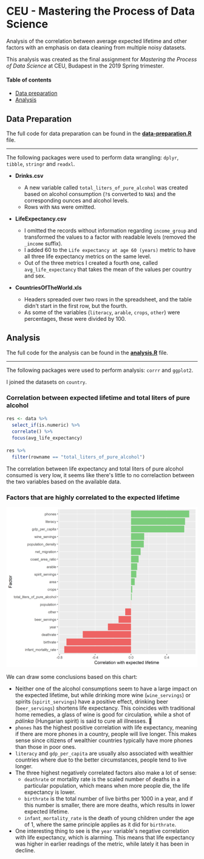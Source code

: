 # CEU - Mastering the Process of Data Science

Analysis of the correlation between average expected lifetime and other factors with an emphasis on data cleaning from multiple noisy datasets.

This analysis was created as the final assignment for *Mastering the Process of Data Science* at CEU, Budapest in the 2019 Spring trimester.

#### Table of contents

- [Data preparation](#data-preparation)
- [Analysis](#analysis)

## Data Preparation

The full code for data preparation can be found in the **[data-preparation.R](data-preparation.R)** file.

___

The following packages were used to perform data wrangling: `dplyr`, `tibble`, `stringr` and `readxl`.

- **Drinks.csv**

  - A new variable called `total_liters_of_pure_alcohol` was created based on alcohol consumption (`?`s converted to `NA`s) and the corresponding ounces and alcohol levels.
  - Rows with `NA`s were omitted.

- **LifeExpectancy.csv**

  - I omitted the records without information regarding `income_group` and transformed the values to a factor with readable levels (removed the `_income` suffix).
  - I added 60 to the `Life expectancy at age 60 (years)` metric to have all three life expectancy metrics on the same level.
  - Out of the three metrics I created a fourth one, called `avg_life_expectancy` that takes the mean of the values per country and sex.

- **CountriesOfTheWorld.xls**

  - Headers spreaded over two rows in the spreadsheet, and the table didn't start in the first row, but the fourth.
  - As some of the variables (`literacy`, `arable`, `crops`, `other`) were percentages, these were divided by 100.
  
## Analysis

The full code for the analysis can be found in the **[analysis.R](analysis.R)** file.

___

The following packages were used to perform analysis: `corrr` and `ggplot2`.

I joined the datasets on `country`.

### Correlation between expected lifetime and total liters of pure alcohol

```r
res <- data %>% 
  select_if(is.numeric) %>%  
  correlate() %>% 
  focus(avg_life_expectancy)

res %>% 
  filter(rowname == "total_liters_of_pure_alcohol")
```

The correlation between life expectancy and total liters of pure alcohol consumed is very low, it seems like there's little to no correlaction between the two variables based on the available data.

### Factors that are highly correlated to the expected lifetime

![Correlation with expected lifetime](correlation-with-expected-lifetime.png)

We can draw some conclusions based on this chart:

- Neither one of the alcohol consumptions seem to have a large impact on the expected lifetime, but while drinking more wine (`wine_servings`) or spirits (`spirit_servings`) have a positive effect, drinking beer (`beer_servings`) shortens life expectancy. This coincides with traditional home remedies, a glass of wine is good for circulation, while a shot of *pálinka* (Hungarian spirit) is said to cure all illnesses. :wine_glass: 
- `phones` has the highest positive correlation with life expectancy, meaning if there are more phones in a country, people will live longer. This makes sense since citizens of wealthier countries typically have more phones than those in poor ones.
- `literacy` and `gdp_per_capita` are usually also associated with wealthier countries where due to the better circumstances, people tend to live longer.
- The three highest negatively correlated factors also make a lot of sense:
  - `deathrate` or mortality rate is the scaled number of deaths in a particular population, which means when more people die, the life expectancy is lower.
  - `birthrate` is the total number of live births per 1000 in a year, and if this number is smaller, there are more deaths, which results in lower expected lifetime.
  - `infant_mortality_rate` is the death of young children under the age of 1, where the same principle applies as it did for `birthrate`.
- One interesting thing to see is the `year` variable's negative correlation with life expectancy, which is alarming. This means that life expectancy was higher in earlier readings of the metric, while lately it has been in decline.